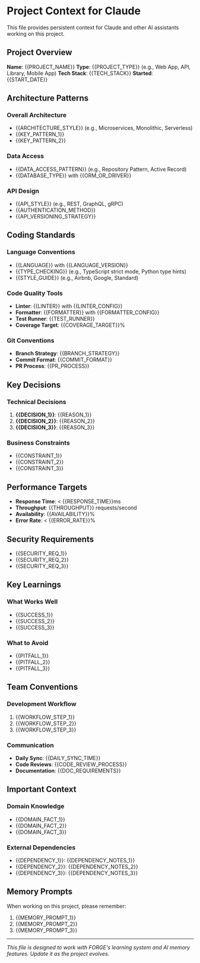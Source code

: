 # Project Context for Claude

This file provides persistent context for Claude and other AI assistants working on this project.

## Project Overview

**Name**: {{PROJECT_NAME}}
**Type**: {{PROJECT_TYPE}} (e.g., Web App, API, Library, Mobile App)
**Tech Stack**: {{TECH_STACK}}
**Started**: {{START_DATE}}

## Architecture Patterns

### Overall Architecture
- {{ARCHITECTURE_STYLE}} (e.g., Microservices, Monolithic, Serverless)
- {{KEY_PATTERN_1}}
- {{KEY_PATTERN_2}}

### Data Access
- {{DATA_ACCESS_PATTERN}} (e.g., Repository Pattern, Active Record)
- {{DATABASE_TYPE}} with {{ORM_OR_DRIVER}}

### API Design
- {{API_STYLE}} (e.g., REST, GraphQL, gRPC)
- {{AUTHENTICATION_METHOD}}
- {{API_VERSIONING_STRATEGY}}

## Coding Standards

### Language Conventions
- {{LANGUAGE}} with {{LANGUAGE_VERSION}}
- {{TYPE_CHECKING}} (e.g., TypeScript strict mode, Python type hints)
- {{STYLE_GUIDE}} (e.g., Airbnb, Google, Standard)

### Code Quality Tools
- **Linter**: {{LINTER}} with {{LINTER_CONFIG}}
- **Formatter**: {{FORMATTER}} with {{FORMATTER_CONFIG}}
- **Test Runner**: {{TEST_RUNNER}}
- **Coverage Target**: {{COVERAGE_TARGET}}%

### Git Conventions
- **Branch Strategy**: {{BRANCH_STRATEGY}}
- **Commit Format**: {{COMMIT_FORMAT}}
- **PR Process**: {{PR_PROCESS}}

## Key Decisions

### Technical Decisions
1. **{{DECISION_1}}**: {{REASON_1}}
2. **{{DECISION_2}}**: {{REASON_2}}
3. **{{DECISION_3}}**: {{REASON_3}}

### Business Constraints
- {{CONSTRAINT_1}}
- {{CONSTRAINT_2}}
- {{CONSTRAINT_3}}

## Performance Targets

- **Response Time**: < {{RESPONSE_TIME}}ms
- **Throughput**: {{THROUGHPUT}} requests/second
- **Availability**: {{AVAILABILITY}}%
- **Error Rate**: < {{ERROR_RATE}}%

## Security Requirements

- {{SECURITY_REQ_1}}
- {{SECURITY_REQ_2}}
- {{SECURITY_REQ_3}}

## Key Learnings

### What Works Well
- {{SUCCESS_1}}
- {{SUCCESS_2}}
- {{SUCCESS_3}}

### What to Avoid
- {{PITFALL_1}}
- {{PITFALL_2}}
- {{PITFALL_3}}

## Team Conventions

### Development Workflow
1. {{WORKFLOW_STEP_1}}
2. {{WORKFLOW_STEP_2}}
3. {{WORKFLOW_STEP_3}}

### Communication
- **Daily Sync**: {{DAILY_SYNC_TIME}}
- **Code Reviews**: {{CODE_REVIEW_PROCESS}}
- **Documentation**: {{DOC_REQUIREMENTS}}

## Important Context

### Domain Knowledge
- {{DOMAIN_FACT_1}}
- {{DOMAIN_FACT_2}}
- {{DOMAIN_FACT_3}}

### External Dependencies
- {{DEPENDENCY_1}}: {{DEPENDENCY_NOTES_1}}
- {{DEPENDENCY_2}}: {{DEPENDENCY_NOTES_2}}
- {{DEPENDENCY_3}}: {{DEPENDENCY_NOTES_3}}

## Memory Prompts

When working on this project, please remember:
1. {{MEMORY_PROMPT_1}}
2. {{MEMORY_PROMPT_2}}
3. {{MEMORY_PROMPT_3}}

---

*This file is designed to work with FORGE's learning system and AI memory features. Update it as the project evolves.*